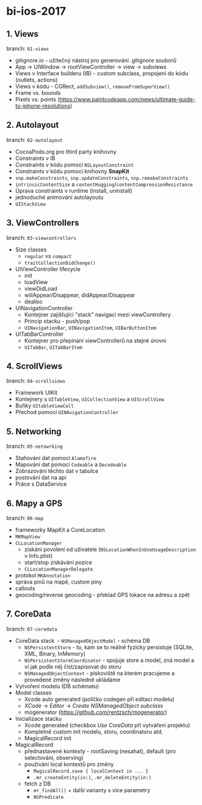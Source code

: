 # bi-ios-2017

## 1. Views
branch: `01-views`
- gitignore.io - užitečný nástroj pro generování .gitignore souborů
- App -> UIWindow -> rootViewController -> view -> subviews
- Views v Interface builderu (IB) - custom subclass, propojení do kódu (outlets, actions)
- Views v kódu - CGRect, `addSubview()`, `removeFromSuperView()`
- Frame vs. bounds
- Pixels vs. points (https://www.paintcodeapp.com/news/ultimate-guide-to-iphone-resolutions)

## 2. Autolayout
branch: `02-autolayout`
- CocoaPods.org pro third party knihovny
- Constraints v IB
- Constraints v kódu pomocí `NSLayoutConstraint`
- Constraints v kódu pomocí knihovny **SnapKit**
- `snp.makeConstraints`, `snp.updateConstraints`, `snp.remakeConstraints`
- `intrinsicContentSize` a `contentHugging`/`contentCompressionResistance`
- Úprava constraints v runtime (install, uninstall)
- jednoduché animování autolayoutu
- `UIStackView`

## 3. ViewControllers
branch: `03-viewcontrollers`
- Size classes
  - `regular` vs `compact`
  - `traitCollectionDidChange()`
- UIViewController lifecycle
  - init
  - loadView
  - viewDidLoad
  - willAppear/Disappear, didAppear/Disappear
  - dealloc
- UINavigationController
  - Kontejner zajišťující "stack" navigaci mezi viewControllery 
  - Princip stacku - push/pop
  - `UINavigationBar`, `UINavigationItem`, `UIBarButtonItem`
- UITabBarController
  - Kontejner pro přepínání viewControllerů na stejné úrovni
  - `UITabBar`, `UITabBarItem`

## 4. ScrollViews
branch: `04-scrollviews`
- Framework UIKit 
- Kontejnery s `UITableView`, `UICollectionView` a `UIScrollView`
- Buňky `UItableViewCell`
- Přechod pomocí `UINAvigationController`

## 5. Networking
branch: `05-netowrking` 
- Stahování dat pomocí `Alamofire`
- Mapování dat pomocí `Codeable` a `Decodeable`
- Zobrazování těchto dat v tabulce 
- postování dat na api
- Práce s DataService

## 6. Mapy a GPS
branch: `06-map`
- frameworky MapKit a CoreLocation
- `MKMapView`
- `CLLocationManager`
  - získání povolení od uživatele (`NSLocationWhenInUseUsageDescription` v Info.plist)
  - start/stop získávání pozice
  - `CLLocationManagerDelegate`
- protokol `MKAnnotation`
- správa pinů na mapě, custom piny
- callouts
- geocoding/reverse geocoding - překlad GPS lokace na adresu a zpět

## 7. CoreData
branch: `07-coredata`
- CoreData stack
  - `NSManagedObjectModel` - schéma DB
  - `NSPersistentStore` - to, kam se to reálně fyzicky persistuje (SQLite, XML, Binary, InMemory)
  - `NSPersistentStoreCoordinator` - spojuje store a model, zná model a ví jak podle něj číst/zapisovat do storu
  - `NSManagedObjectContext` - pískoviště na kterém pracujeme a provedené změny následně ukládáme
- Vytvoření modelu (DB schématu)
- Model classes
  - Xcode auto generated (políčko codegen při editaci modelu)
  - *XCode* -> *Editor* -> *Create NSManagedObject subclass*
  - mogenerator (https://github.com/rentzsch/mogenerator)
- Inicializace stacku
  - Xcode generated (checkbox *Use CoreData* při vytváření projektu)
  - Kompletně custom init modelu, storu, coordinatoru atd.
  - MagicalRecord init
- MagicalRecord
  - přednastavené kontexty - rootSaving (nesahat), default (pro selectování, observing)
  - používání local kontextů pro změny
    - `MagicalRecord.save { localContext in ... }`
    - `.mr_createEntity(in:)`, `.mr_deleteEntity(in:)`
  - fetch z DB
    - `mr_findAll()` + další varianty s více parametry
    - `NSPredicate`
